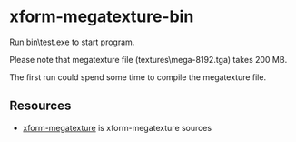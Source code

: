 xform-megatexture-bin
=====================

Run bin\test.exe to start program.

Please note that megatexture file (textures\mega-8192.tga) takes 200 MB. 

The first run could spend some time to compile the megatexture file.

## Resources

* [xform-megatexture](https://github.com/unitpoint/xform-megatexture) is xform-megatexture sources

